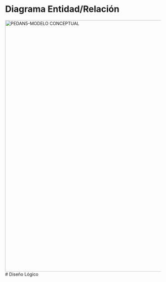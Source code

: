 # Diagrama Entidad/Relación
<img width="1567" height="813" alt="PEDAN5-MODELO CONCEPTUAL" src="https://github.com/user-attachments/assets/ee5505ff-e770-410e-8c69-188def566264" />
# Diseño Lógico
